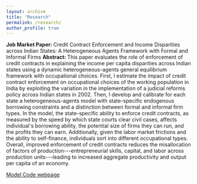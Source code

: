 ```yaml
---
layout: archive
title: "Research"
permalink: /research/
author_profile: true
---
```


<b> Job Market Paper: </b> Credit Contract Enforcement and Income Disparities across Indian States: A Heterogeneous Agents Framework with Formal and Informal Firms 
<b> Abstract: </b> This paper evaluates the role of enforcement of credit contracts in explaining the income per capita disparities across Indian states using a dynamic heterogeneous-agents general equilibrium framework with occupational choices. First, I estimate the impact of credit contract enforcement on occupational choices of the working population in India by exploiting the variation in the implementation of a judicial reforms policy across Indian states in 2002. Then, I develop and calibrate for each state a heterogeneous-agents model with state-specific endogenous borrowing constraints and a distinction between formal and informal firm types. In the model, the state-specific ability to enforce credit contracts, as measured by the speed by which state courts clear civil cases, affects individual's borrowing ability, the potential size of firms they can run, and the profits they can earn. Additionally, given the labor market frictions and the ability to self-finance, individuals sort into different occupational types. Overall, improved enforcement of credit contracts reduces the misallocation of factors of production---entrepreneurial skills, capital, and labor across production units---leading to increased aggregate productivity and output per capita of an economy. 

<a href="https://kritikhanna.github.io/ContractEnforcement-GE/">Model Code webpage</a>
